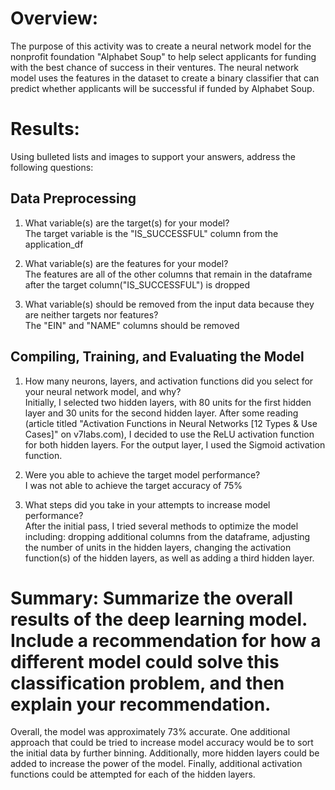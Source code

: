 # Overview:

The purpose of this activity was to create a neural network model for the nonprofit foundation "Alphabet Soup" to help select applicants for funding with the best chance of success in their ventures. The neural network model uses the features in the dataset to create a binary classifier that can predict whether applicants will be successful if funded by Alphabet Soup.

# Results:
Using bulleted lists and images to support your answers, address the following questions:

## Data Preprocessing
1. What variable(s) are the target(s) for your model?<br/>
   The target variable is the "IS_SUCCESSFUL" column from the application_df
   
2. What variable(s) are the features for your model?<br/>
   The features are all of the other columns that remain in the dataframe after the target column("IS_SUCCESSFUL") is dropped
 
3. What variable(s) should be removed from the input data because they are neither targets nor features?<br/>
   The "EIN" and "NAME" columns should be removed

## Compiling, Training, and Evaluating the Model
1. How many neurons, layers, and activation functions did you select for your neural network model, and why?<br/>
   Initially, I selected two hidden layers, with 80 units for the first hidden layer and 30 units for the second hidden layer. After some reading (article titled "Activation    Functions in Neural Networks [12 Types & Use Cases]" on v7labs.com), I decided to use the ReLU activation function for both hidden layers. For the output layer, I used       the Sigmoid activation function.
   
2. Were you able to achieve the target model performance?<br/>
   I was not able to achieve the target accuracy of 75%
   
3. What steps did you take in your attempts to increase model performance?<br/>
   After the initial pass, I tried several methods to optimize the model including: dropping additional columns from the dataframe, adjusting the number of units in the         hidden layers, changing the activation function(s) of the hidden layers, as well as adding a third hidden layer.
   
# Summary: Summarize the overall results of the deep learning model. Include a recommendation for how a different model could solve this classification problem, and then       explain your recommendation.
  Overall, the model was approximately 73% accurate. One additional approach that could be tried to increase model accuracy would be to sort the initial data by further        binning. Additionally, more hidden layers could be added to increase the power of the model. Finally, additional activation functions could be attempted for each of the      hidden layers.
